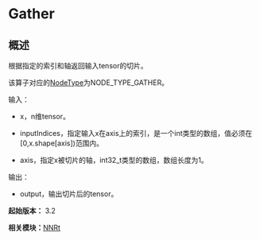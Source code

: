 # Gather


## 概述

根据指定的索引和轴返回输入tensor的切片。

该算子对应的[NodeType](_n_n_rt_v10.md#nodetype)为NODE_TYPE_GATHER。

输入：

- x，n维tensor。

- inputIndices，指定输入x在axis上的索引，是一个int类型的数组，值必须在[0,x.shape[axis])范围内。

- axis，指定x被切片的轴，int32_t类型的数组，数组长度为1。

输出：

- output，输出切片后的tensor。

**起始版本：** 3.2

**相关模块：**[NNRt](_n_n_rt_v10.md)
